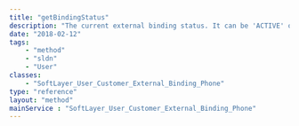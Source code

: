 ```yaml
---
title: "getBindingStatus"
description: "The current external binding status. It can be 'ACTIVE' or 'BLOCKED'."
date: "2018-02-12"
tags:
    - "method"
    - "sldn"
    - "User"
classes:
    - "SoftLayer_User_Customer_External_Binding_Phone"
type: "reference"
layout: "method"
mainService : "SoftLayer_User_Customer_External_Binding_Phone"
---
```

